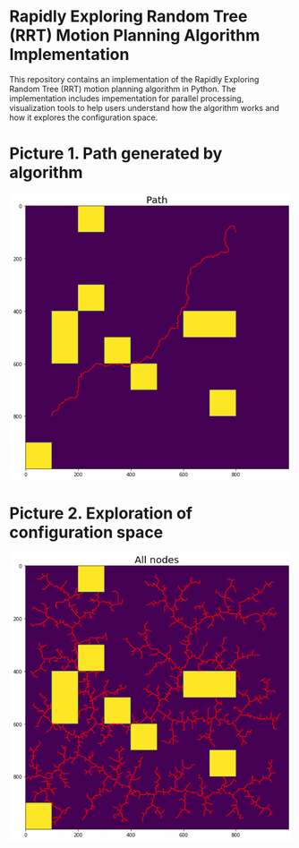 # Rapidly Exploring Random Tree (RRT) Motion Planning Algorithm Implementation

This repository contains an implementation of the Rapidly Exploring Random Tree (RRT) motion planning algorithm in Python. The implementation includes impementation for parallel processing, visualization tools to help users understand how the algorithm works and how it explores the configuration space. 

# Picture 1. Path generated by algorithm
![alt text](https://github.com/nazerek/RRT_parallel/blob/main/path.png?raw=true)


# Picture 2. Exploration of configuration space
![alt text](https://github.com/nazerek/RRT_parallel/blob/main/observations.png?raw=true)
